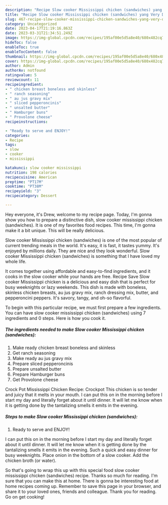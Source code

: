 ```yaml
---
description: "Recipe Slow cooker Mississippi chicken (sandwiches) yang Very Delicious"
title: "Recipe Slow cooker Mississippi chicken (sandwiches) yang Very Delicious"
slug: 467-recipe-slow-cooker-mississippi-chicken-sandwiches-yang-very-delicious
category: Uncategorized
date: 2023-04-17T21:19:16.863Z
date: 2023-03-31T21:34:51.249Z
image: https://img-global.cpcdn.com/recipes/195af00e5d5a8e40/680x482cq70/slow-cooker-mississippi-chicken-sandwiches-recipe-main-photo.jpg
hideToc: false
enableToc: true
enableTocContent: false
thumbnail: https://img-global.cpcdn.com/recipes/195af00e5d5a8e40/680x482cq70/slow-cooker-mississippi-chicken-sandwiches-recipe-main-photo.jpg
cover: https://img-global.cpcdn.com/recipes/195af00e5d5a8e40/680x482cq70/slow-cooker-mississippi-chicken-sandwiches-recipe-main-photo.jpg
author: Admin
authorAv: notfound
ratingvalue: 5
reviewcount: 11
recipeingredient:
- " chicken breast boneless and skinless"
- " ranch seasoning"
- " au jus gravy mix"
- " sliced pepperoncinis"
- " unsalted butter"
- " Hamburger buns"
- " Provolone cheese"
recipeinstructions:

- "Ready to serve and ENJOY!"
categories:
- Recipe
tags:
- slow
- cooker
- mississippi

katakunci: slow cooker mississippi 
nutrition: 198 calories
recipecuisine: American
preptime: "PT17M"
cooktime: "PT38M"
recipeyield: "3"
recipecategory: Dessert

---
```



Hey everyone, it's Drew, welcome to my recipe page. Today, I'm gonna show you how to prepare a distinctive dish, slow cooker mississippi chicken (sandwiches). It is one of my favorites food recipes. This time, I'm gonna make it a bit unique. This will be really delicious.

Slow cooker Mississippi chicken (sandwiches) is one of the most popular of current trending meals in the world. It's easy, it is fast, it tastes yummy. It's enjoyed by millions daily. They are nice and they look wonderful. Slow cooker Mississippi chicken (sandwiches) is something that I have loved my whole life.

It comes together using affordable and easy-to-find ingredients, and it cooks in the slow cooker while your hands are free. Recipe Save Slow cooker Mississippi chicken is a delicious and easy dish that is perfect for busy weeknights or lazy weekends. This dish is made with boneless, skinless chicken breasts, au jus gravy mix, ranch dressing mix, butter, and pepperoncini peppers. It&#39;s savory, tangy, and oh-so flavorful.


To begin with this particular recipe, we must first prepare a few ingredients. You can have slow cooker mississippi chicken (sandwiches) using 7 ingredients and 0 steps. Here is how you cook it.

<!--inarticleads1-->

##### The ingredients needed to make Slow cooker Mississippi chicken (sandwiches):

1. Make ready  chicken breast boneless and skinless
1. Get  ranch seasoning
1. Make ready  au jus gravy mix
1. Prepare  sliced pepperoncinis
1. Prepare  unsalted butter
1. Prepare  Hamburger buns
1. Get  Provolone cheese


Crock Pot Mississippi Chicken Recipe: Crockpot This chicken is so tender and juicy that it melts in your mouth. I can put this on in the morning before I start my day and literally forget about it until dinner. It will let me know when it is getting done by the tantalizing smells it emits in the evening. 

<!--inarticleads2-->

##### Steps to make Slow cooker Mississippi chicken (sandwiches):


1. Ready to serve and ENJOY!

I can put this on in the morning before I start my day and literally forget about it until dinner. It will let me know when it is getting done by the tantalizing smells it emits in the evening. Such a quick and easy dinner for busy weeknights. Place onion in the bottom of a slow cooker. Add the chicken broth (or water). 

So that's going to wrap this up with this special food slow cooker mississippi chicken (sandwiches) recipe. Thanks so much for reading. I'm sure that you can make this at home. There is gonna be interesting food at home recipes coming up. Remember to save this page in your browser, and share it to your loved ones, friends and colleague. Thank you for reading. Go on get cooking!

